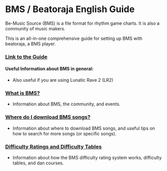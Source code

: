 # BMS / Beatoraja English Guide

Be-Music Source (BMS) is a file format for rhythm game charts. It is also a community of music makers.

This is an all-in-one comprehensive guide for setting up BMS with beatoraja, a BMS player.

### [Link to the Guide](https://github.com/wcko87/beatoraja-english-guide/wiki)

#### Useful Information about BMS in general:
- Also useful if you are using Lunatic Rave 2 (LR2)

### [What is BMS?](https://github.com/wcko87/beatoraja-english-guide/wiki/BMS-Overview)
- Information about BMS, the community, and events.

### [Where do I download BMS songs?](https://github.com/wcko87/beatoraja-english-guide/wiki/Downloading-Songs#where-do-i-find-songs)
- Information about where to download BMS songs, and useful tips on how to search for more songs (or specific songs).

### [Difficulty Ratings and Difficulty Tables](https://github.com/wcko87/beatoraja-english-guide/wiki/Difficulty-Tables)
- Information about how the BMS difficulty rating system works, difficulty tables, and dan courses.
